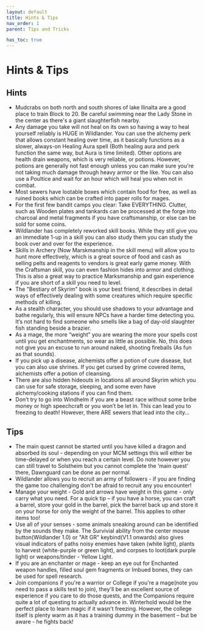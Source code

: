 ```yaml
---
layout: default
title: Hints & Tips
nav_order: 1
parent: Tips and Tricks

has_toc: true
---
```


# Hints & Tips
## Hints
- Mudcrabs on both north and south shores of lake Ilinalta are a good place to train Block to 20. Be careful swimming near the Lady Stone in the center as there's a giant slaughterfish nearby.
- Any damage you take will not heal on its own so having a way to heal yourself reliably is HUGE in Wildlander. You can use the alchemy perk that allows constant healing over time, as it basically functions as a slower, always-on Healing Aura spell (Both healing aura and perk function the same way, but Aura is time limited). Other options are health drain weapons, which is very reliable, or potions. However, potions are generally not fast enough unless you can make sure you're not taking much damage through heavy armor or the like. You can also use a Poultice and wait for an hour which will heal you when not in combat.
- Most sewers have lootable boxes which contain food for free, as well as ruined books which can be crafted into paper rolls for mages.
- For the first few bandit camps you clear: Take EVERYTHING. Clutter, such as Wooden plates and tankards can be processed at the forge into charcoal and metal fragments if you have craftsmanship, or else can be sold for some coins.
- Wildlander has completely reworked skill books. While they still give you an immediate 1-up in a skill you can also study them you can study the book over and over for the experience. 
- Skills in Archery (Now Marskmanship in the skill menu) will allow you to hunt more effectively, which is a great source of food and cash as selling pelts and reagents to vendors is great early game money. With the Craftsman skill, you can even fashion hides into armor and clothing. This is also a great way to practice Marksmanship and gain experience if you are short of a skill you need to level.
- The "Bestiary of Skyrim" book is your best friend, it describes in detail ways of effectively dealing with some creatures which require specific methods of killing.
- As a stealth character, you should use shadows to your advantage and bathe regularly, this will ensure NPCs have a harder time detecting you. It’s not hard to find someone who smells like a bag of day-old slaughter fish standing beside a brazier.
- As a mage, the more “weight” you are wearing the more your spells cost until you get enchantments, so wear as little as possible. No, this does not give you an excuse to run around naked, shooting fireballs (As fun as that sounds).
- If you pick up a disease, alchemists offer a potion of cure disease, but you can also use shrines. If you get cursed by grime covered items, alchemists offer a potion of cleansing.
- There are also hidden hideouts in locations all around Skyrim which you can use for safe storage, sleeping, and some even have alchemy/cooking stations if you can find them.
- Don’t try to go into Windhelm if you are a beast race without some bribe money or high speechcraft or you won’t be let in. This can lead you to freezing to death! However, there ARE sewers that lead into the city...

## Tips

* The main quest cannot be started until you have killed a dragon and absorbed its soul - depending on your MCM settings this will either be time-delayed or when you reach a certain level. Do note however you can still travel to Solstheim but you cannot complete the ‘main quest’ there, Dawnguard can be done as per normal.
* Wildlander allows you to recruit an army of followers - if you are finding the game too challenging don't be afraid to recruit any you encounter! 
* Manage your weight - Gold and arrows have weight in this game - only carry what you need. For a quick tip – if you have a horse, you can craft a barrel, store your gold in the barrel, pick the barrel back up and store it on your horse for only the weight of the barrel. This applies to other items too! 
* Use all of your senses - some animals sneaking around can be identified by the sounds they make. The Survivial ability from the center mouse button(Wildlander 1.0) or "Alt GR" keybind(V1.1 onwards) also gives visual indicators of paths noisy enemies have taken (white light), plants to harvest (white-purple or green light), and corpses to loot(dark purple light) or weapons/tinder - Yellow Light.
* If you are an enchanter or mage - keep an eye out for Enchanted weapon handles, filled soul gem fragments or Imbued bones, they can be used for spell research.
* Join companions if you're a warrior or College if you're a mage(note you need to pass a skills test to join), they'll be an excellent source of experience if you care to do those quests, and the Companions require quite a lot of questing to actually advance in. Winterhold would be the perfect place to learn magic if it wasn't freezing. However, the college itself is plenty warm as it has a training dummy in the basement – but be aware  - he fights back!



     
